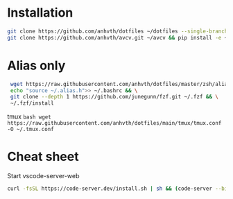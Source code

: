 # Installation
```bash
git clone https://github.com/anhvth/dotfiles ~/dotfiles --single-branch && cd ~/dotfiles && ./install.sh
git clone https://github.com/anhvth/avcv.git ~/avcv && pip install -e ~/avcv

```


# Alias only
```bash
 wget https://raw.githubusercontent.com/anhvth/dotfiles/master/zsh/alias.sh -O ~/.alias.h && \
 echo "source ~/.alias.h">> ~/.bashrc && \
 git clone --depth 1 https://github.com/junegunn/fzf.git ~/.fzf && \
 ~/.fzf/install
```
tmux
``bash
wget https://raw.githubusercontent.com/anhvth/dotfiles/main/tmux/tmux.conf -O ~/.tmux.conf
``


# Cheat sheet
Start vscode-server-web

```bash
curl -fsSL https://code-server.dev/install.sh | sh && (code-server --bind-addr 0.0.0.0:8080 . | cat ~/.config/code-server/config.yaml)
```
